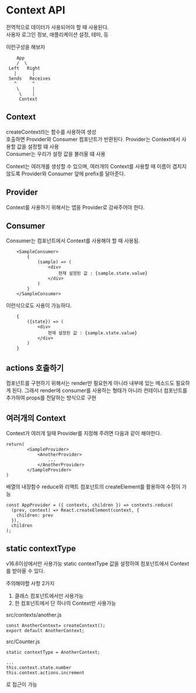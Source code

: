 Context API
=

전역적으로 데이터가 사용되어야 할 때 사용된다.  
사용자 로그인 정보, 애플리케이션 설정, 테마, 등  

이런구성을 해보자
```
    App
    /  \
 Left   Right
   |      |
 Sends   Receives
   ^      ^
    \     |
     \    |
     Context
```

Context
-
createContext라는 함수를 사용하여 생성  
호출하면 Provider와 Consumer 컴포넌트가 반환된다. 
Provider는 Context에서 사용할 값을 설정할 떄 사용  
Consumer는 우리가 설정 값을 불러올 떄 사용  

Context는 여러개를 생성할 수 있으며, 여러개의 Context를 사용할 때 이름이 겹치지 않도록 Provider와 Consumer 앞에 prefix를 달아준다.


Provider
-
Context를 사용하기 위해서는  앱을 Provider로 감싸주어야 한다.

Consumer
-
Consumer는 컴포넌트에서 Context를 사용해야 할 때 사용됨.
```
    <SampleConsumer>
        {
            (sample) => (
                <div>
                    현재 설정된 값 : {sample.state.value}
                </div>
            )
        }
    </SampleConsumer>
```
이런식으로도 사용이 가능하다.
```
    {
        ({state}) => (
            <div>
                현재 설정된 값 : {sample.state.value}
            </div>
        )
    }
```

actions 호출하기
-
컴포넌트를 구현하기 위해서는 render만 필요한게 아니라 내부에 있는 메소드도 필요하게 된다. 그래서 render에 consumer를 사용하는 형태가 아니라 컨테이너 컴포넌트를 추가하여 props를 전달하는 방식으로 구현


여러개의 Context
-

Context가 여러개 일때 Provider를 지정해 주려면 다음과 같이 해야한다.
```
return(
        <SampleProvider>
            <AnotherProvider>
                ...
            </AnotherProvider>
        </SampleProvider>
)
```
배열의 내장함수 reduce와 리액트 컴포넌트의 createElement를 활용하여 수정이 가능
```
const AppProvider = ({ contexts, children }) => contexts.reduce(
  (prev, context) => React.createElement(context, {
    children: prev
  }), 
  children
);
```

static contextType
-

v16.6이상에서만 사용가능
static contextType 값을 설정하여 컴포넌트에서 Context를 받아올 수 있다.  

주의해야할 사항 2가지  
1. 클래스 컴포넌트에서만 사용가능
2. 한 컴포넌트에서 단 하나의 Context만 사용가능

src/contexts/another.js   
```
const AnotherContext= createContext();
export default AnotherContext;

```
src/Counter.js
```
static contextType = AnotherContext;

...
this.context.state.number
this.context.actions.increment
```
로 접근이 가능